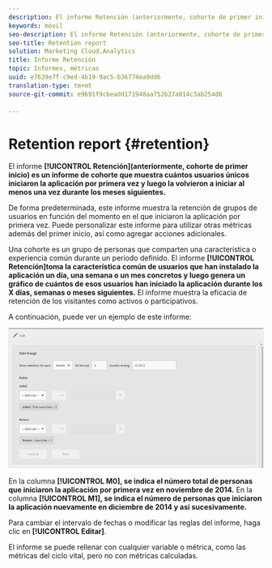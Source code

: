```yaml
---
description: El informe Retención (anteriormente, cohorte de primer inicio) es un informe de cohorte que muestra cuántos usuarios únicos iniciaron la aplicación por primera vez y luego la volvieron a iniciar al menos una vez durante los meses siguientes.
keywords: móvil
seo-description: El informe Retención (anteriormente, cohorte de primer inicio) es un informe de cohorte que muestra cuántos usuarios únicos iniciaron la aplicación por primera vez y luego la volvieron a iniciar al menos una vez durante los meses siguientes.
seo-title: Retention report
solution: Marketing Cloud,Analytics
title: Informe Retención
topic: Informes, métricas
uuid: e7639e7f-c9ed-4b19-9ac5-b36774ea9dd6
translation-type: tm+mt
source-git-commit: e9691f9cbeadd171948aa752b27a014c3ab254d6

---
```



# Retention report {#retention}

El informe **[!UICONTROL Retención](anteriormente, cohorte de primer inicio) es un informe de cohorte que muestra cuántos usuarios únicos iniciaron la aplicación por primera vez y luego la volvieron a iniciar al menos una vez durante los meses siguientes.**

De forma predeterminada, este informe muestra la retención de grupos de usuarios en función del momento en el que iniciaron la aplicación por primera vez. Puede personalizar este informe para utilizar otras métricas además del primer inicio, así como agregar acciones adicionales.

Una cohorte es un grupo de personas que comparten una característica o experiencia común durante un período definido. El informe **[!UICONTROL Retención]toma la característica común de usuarios que han instalado la aplicación un día, una semana o un mes concretos y luego genera un gráfico de cuántos de esos usuarios han iniciado la aplicación durante los X días, semanas o meses siguientes.** El informe muestra la eficacia de retención de los visitantes como activos o participativos.

A continuación, puede ver un ejemplo de este informe:

![](assets/report_retention_edit.png)

En la columna **[!UICONTROL M0], se indica el número total de personas que iniciaron la aplicación por primera vez en noviembre de 2014.** En la columna **[!UICONTROL M1], se indica el número de personas que iniciaron la aplicación nuevamente en diciembre de 2014 y así sucesivamente.**

Para cambiar el intervalo de fechas o modificar las reglas del informe, haga clic en **[!UICONTROL Editar]**.

El informe se puede rellenar con cualquier variable o métrica, como las métricas del ciclo vital, pero no con métricas calculadas.
